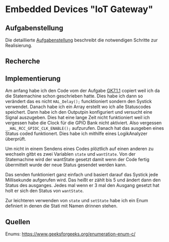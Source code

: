 # Embedded Devices "IoT Gateway"

## Aufgabenstellung
Die detaillierte [Aufgabenstellung](TASK.md) beschreibt die notwendigen Schritte zur Realisierung.

## Recherche


## Implementierung
Am anfang habe ich den Code vom der Aufgabe [GK7.1.1](https://elearning.tgm.ac.at/mod/assign/view.php?id=47943)
copiert weil ich da die Statemachine schon geschrieben hatte.
Dies habe ich dann so verändert das es nicht `HAL_Delay();` funcktioniert
sondern den Systick verwendet. Danach habe ich ein Array erstellt
wo ich alle Statuscodes speichert. Dann habe ich den Outputpin
konfiguriert und versucht eine Signal auszugeben. Dies hat eine lange
Zeit nicht funktioniert weil ich vergessen habe die Clock für die
GPIO Bank nicht aktiviert. Also vergessen `__HAL_RCC_GPIOC_CLK_ENABLE();`
aufzurufen. Danach hat das ausgeben eines Status coded funktionert.
Dies habe ich mithilfe eines LogikAnalyzer überprüft.

Um nicht in einem Sendens eines Codes plöztlich auf einen anderen zu
wechseln gitbt es zwei Variablen `state` und `wantState`. Von der
Statemachine wird der wantState gesetzt damit wenn der Code fertig
übermittelt wurde der neue Status gesendet werden kann.

Das senden funktioniert ganz einfach und basiert darauf das Systick jede
Millisekunde aufgerufen wird. Das heißt er zählt bis 5 und ändert dann
den Status des ausganges. Jedes mal wenn er 3 mal den Ausgang gesetzt
hat holt er sich den Status von `wantState`.

Zur leichteren verwenden von `state` und `setState` habe ich ein Enum
definiert in denen die Stati mit Namen drinnen stehen.

## Quellen
Enums: https://www.geeksforgeeks.org/enumeration-enum-c/